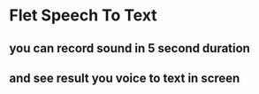 # Flet Speech To Text

## you can record sound in 5 second duration
## and see result you voice to text in screen
